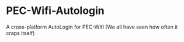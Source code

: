 # PEC-Wifi-Autologin
A cross-platform AutoLogin for PEC-Wifi (We all have seen how often it craps itself)
